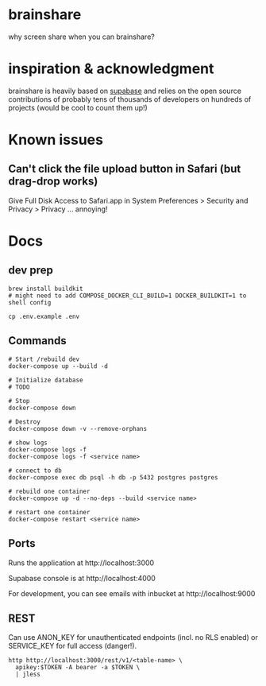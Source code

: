 # brainshare

why screen share when you can brainshare?

# inspiration & acknowledgment

brainshare is heavily based on [supabase](https://github.com/supabase/supabase) 
and relies on the open source contributions of probably tens of thousands of 
developers on hundreds of projects (would be cool to count them up!)

# Known issues

## Can't click the file upload button in Safari (but drag-drop works)

Give Full Disk Access to Safari.app in System Preferences > Security and Privacy > Privacy ... annoying!

# Docs

## dev prep

```
brew install buildkit
# might need to add COMPOSE_DOCKER_CLI_BUILD=1 DOCKER_BUILDKIT=1 to shell config

cp .env.example .env
```

## Commands

```
# Start /rebuild dev
docker-compose up --build -d

# Initialize database
# TODO

# Stop
docker-compose down

# Destroy
docker-compose down -v --remove-orphans

# show logs
docker-compose logs -f
docker-compose logs -f <service name>

# connect to db
docker-compose exec db psql -h db -p 5432 postgres postgres

# rebuild one container
docker-compose up -d --no-deps --build <service name>

# restart one container
docker-compose restart <service name>
```

## Ports

Runs the application at http://localhost:3000

Supabase console is at http://localhost:4000

For development, you can see emails with inbucket at http://localhost:9000

## REST

Can use ANON_KEY for unauthenticated endpoints (incl. no RLS enabled) or
SERVICE_KEY for full access (danger!).

```
http http://localhost:3000/rest/v1/<table-name> \
  apikey:$TOKEN -A bearer -a $TOKEN \
  | jless
```